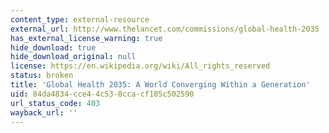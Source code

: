 ```yaml
---
content_type: external-resource
external_url: http://www.thelancet.com/commissions/global-health-2035
has_external_license_warning: true
hide_download: true
hide_download_original: null
license: https://en.wikipedia.org/wiki/All_rights_reserved
status: broken
title: 'Global Health 2035: A World Converging Within a Generation'
uid: 84da4834-cce4-4c53-8cca-cf105c502590
url_status_code: 403
wayback_url: ''
---
```

